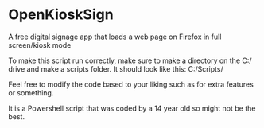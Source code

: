 # OpenKioskSign
A free digital signage app that loads a web page on Firefox in full screen/kiosk mode 

To make this script run correctly, make sure to make a directory on the C:/ drive and make a scripts folder.
It should look like this: C:/Scripts/

Feel free to modify the code based to your liking such as for extra features or something.

It is a Powershell script that was coded by a 14 year old so might not be the best.
